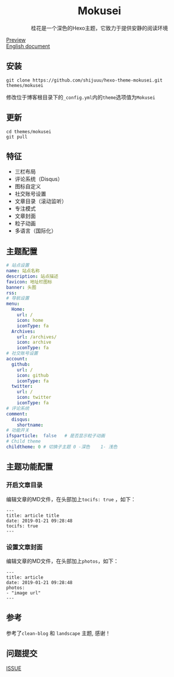<h1 align="center">Mokusei</h1>
<p align="center">桂花是一个深色的Hexo主题，它致力于提供安静的阅读环境</p>

[Preview](https://blog.shijukun.com)   
[English document](./doc/en/README.md) 

## 安装

```
git clone https://github.com/shijuuu/hexo-theme-mokusei.git themes/mokusei
```
修改位于博客根目录下的<code>_config.yml</code>内的<code>theme</code>选项值为<code>Mokusei</code>

## 更新

```
cd themes/mokusei
git pull
```

## 特征

* 三栏布局
* 评论系统（Disqus）
* 图标自定义
* 社交账号设置
* 文章目录（滚动监听）
* 专注模式
* 文章封面
* 粒子动画
* 多语言（国际化）

## 主题配置

```yaml
# 站点设置
name: 站点名称
description: 站点描述
favicon: 地址栏图标
banner: 头图
rss:  
# 导航设置
menu:
  Home:
    url: /
    icon: home
    iconType: fa
  Archives:
    url: /archives/
    icon: archive
    iconType: fa
# 社交账号设置
account:
  github:
    url: /
    icon: github
    iconType: fa
  twitter:
    url: /
    icon: twitter
    iconType: fa
# 评论系统
comment:
  disqus:
    shortname:  
# 功能开关
ifsparticle:  false   # 是否显示粒子动画
# Child theme
childtheme: 0 # 切换子主题 0 -深色    1- 浅色
```

## 主题功能配置


### 开启文章目录

编辑文章的MD文件，在头部加上<code>tocifs: true</code> ，如下：

```
---
title: article title
date: 2019-01-21 09:28:48
tocifs: true
---
```

### 设置文章封面

编辑文章的MD文件，在头部加上<code>photos</code>，如下：

```
---
title: article
date: 2019-01-21 09:28:48
photos:
- "image url"
---
```

## 参考

参考了<code>clean-blog</code> 和 <code>landscape</code> 主题, 感谢！

## 问题提交

[ISSUE](https://github.com/shijuuu/hexo-theme-mokusei/issues/)

